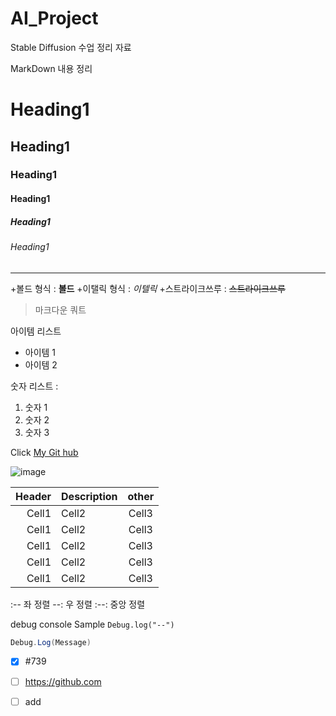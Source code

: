 # AI_Project
Stable Diffusion 수업 정리 자료

MarkDown 내용 정리

<!-- Heading -->

# Heading1
## Heading1
### Heading1
#### Heading1
##### Heading1
###### Heading1

<!-- Line -->

---

<!-- Text attributes -->

+볼드 형식 : **볼드**
+이탤릭 형식 : *이텔릭*
+스트라이크쓰루 : ~~스트라이크쓰루~~

<!-- Quote -->
> 마크다운 쿼트

<!-- Bullet List -->
아이템 리스트
* 아이템 1
* 아이템 2

<!-- Numbered List -->
숫자 리스트 :

1. 숫자 1
2. 숫자 2
3. 숫자 3

<!--Link-->
Click [My Git hub](https://github.com/pswxxk/AI_Project)

<!-- Image -->
![image](https://img.khan.co.kr/news/2023/12/31/l_2024010101000021800103831.webp)

<!-- Table -->

|Header|Description|other|
|--:|:--|:--:|
|Cell1|Cell2|Cell3|
|Cell1|Cell2|Cell3|
|Cell1|Cell2|Cell3|
|Cell1|Cell2|Cell3|
|Cell1|Cell2|Cell3|

:-- 좌 정렬
--: 우 정렬
:--: 중앙 정렬

<!-- Code -->

debug console Sample `Debug.log("--")`

```C#
Debug.Log(Message)
```

<!-- TodoList-->
- [x] #739
- [ ] https://github.com
- [ ] add


